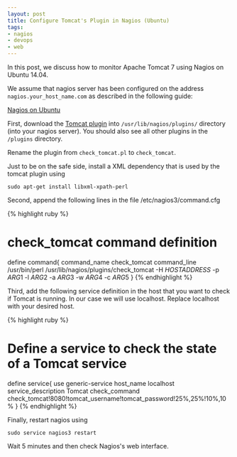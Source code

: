 ```yaml
---
layout: post
title: Configure Tomcat's Plugin in Nagios (Ubuntu)
tags:
- nagios
- devops
- web
---
```


In this post, we discuss how to monitor Apache Tomcat 7 using Nagios on Ubuntu 14.04.

We assume that nagios server has been configured on the address `nagios.your_host_name.com` as described in the following guide:

[Nagios on Ubuntu](https://help.ubuntu.com/lts/serverguide/nagios.html)

First, download the [Tomcat plugin](http://exchange.nagios.org/directory/Plugins/Java-Applications-and-Servers/Apache-Tomcat/check_tomcat-2Epl/details) into `/usr/lib/nagios/plugins/` directory (into your nagios server). You should also see all other plugins in the `/plugins` directory.

Rename the plugin from `check_tomcat.pl` to `check_tomcat`.

Just to be on the safe side, install a XML dependency that is used by the tomcat plugin using

```sudo apt-get install libxml-xpath-perl```

Second, append the following lines in the file /etc/nagios3/command.cfg

{% highlight ruby %}
# check_tomcat command definition
define command{
       command_name check_tomcat
       command_line /usr/bin/perl /usr/lib/nagios/plugins/check_tomcat -H $HOSTADDRESS$
       -p $ARG1$ -l $ARG2$ -a $ARG3$ -w $ARG4$ -c $ARG5$
}
{% endhighlight %}

Third, add the following service definition in the host that you want to check if Tomcat is running. In our case we will use localhost. Replace localhost with your desired host.

{% highlight ruby %}
# Define a service to check the state of a Tomcat service
define service{
       use                  generic-service
       host_name            localhost
       service_description  Tomcat
       check_command        check_tomcat!8080!tomcat_username!tomcat_password!25%,25%!10%,10%
}
{% endhighlight %}

Finally, restart nagios using

```
sudo service nagios3 restart
```

Wait 5 minutes and then check Nagios's web interface.
